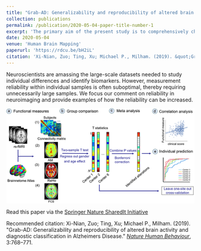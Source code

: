 ```yaml
---
title: "Grab-AD: Generalizability and reproducibility of altered brain activity and diagnostic classification in Alzheimers Disease"
collection: publications
permalink: /publication/2020-05-04-paper-title-number-1
excerpt: 'The primary aim of the present study is to comprehensively characterize AD-associated functional brain alterations using one of the worlds largest resting-state functional MRI biobank for the disorder.'
date: 2020-05-04
venue: 'Human Brain Mapping'
paperurl: 'https://rdcu.be/bH2iL'
citation: 'Xi-Nian, Zuo; Ting, Xu; Michael P., Milham. (2019). &quot;Grab-AD: Generalizability and reproducibility of altered brain activity and diagnostic classification in Alzheimers Disease.&quot; <i>Nature Human Behaviour</i>, 3:768–771.'
---
```

Neuroscientists are amassing the large-scale datasets needed to study individual differences and identify biomarkers. However, measurement reliability within individual samples is often suboptimal, thereby requiring unnecessarily large samples. We focus our comment on reliability in neuroimaging and provide examples of how the reliability can be increased.

<img src='/images/DanJin_HBM_Fig1.png' align="middle"><br/>

Read this paper via the [Springer Nature SharedIt Initiative](https://rdcu.be/bH2iL)

Recommended citation: Xi-Nian, Zuo; Ting, Xu; Michael P., Milham. (2019). &quot;Grab-AD: Generalizability and reproducibility of altered brain activity and diagnostic classification in Alzheimers Disease.&quot; [<i>Nature Human Behaviour</i>](https://www.nature.com/nathumbehav), 3:768–771.
